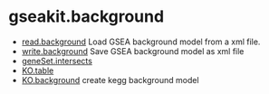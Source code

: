 ﻿# gseakit.background



+ [read.background](gseakit.background/read.background.1) Load GSEA background model from a xml file.
+ [write.background](gseakit.background/write.background.1) Save GSEA background model as xml file
+ [geneSet.intersects](gseakit.background/geneSet.intersects.1) 
+ [KO.table](gseakit.background/KO.table.1) 
+ [KO.background](gseakit.background/KO.background.1) create kegg background model
